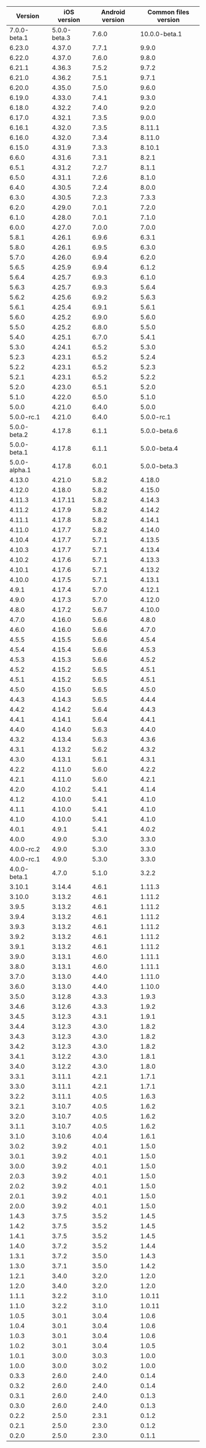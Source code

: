 | Version | iOS version | Android version | Common files version |
|---------|-------------|-----------------|----------------------|
| 7.0.0-beta.1 | 5.0.0-beta.3 | 7.6.0 | 10.0.0-beta.1 |
| 6.23.0 | 4.37.0 | 7.7.1 | 9.9.0 |
| 6.22.0 | 4.37.0 | 7.6.0 | 9.8.0 |
| 6.21.1 | 4.36.3 | 7.5.2 | 9.7.2 |
| 6.21.0 | 4.36.2 | 7.5.1 | 9.7.1 |
| 6.20.0 | 4.35.0 | 7.5.0 | 9.6.0 |
| 6.19.0 | 4.33.0 | 7.4.1 | 9.3.0 |
| 6.18.0 | 4.32.2 | 7.4.0 | 9.2.0 |
| 6.17.0 | 4.32.1 | 7.3.5 | 9.0.0 |
| 6.16.1 | 4.32.0 | 7.3.5 | 8.11.1 |
| 6.16.0 | 4.32.0 | 7.3.4 | 8.11.0 |
| 6.15.0 | 4.31.9 | 7.3.3 | 8.10.1 |
| 6.6.0 | 4.31.6 | 7.3.1 | 8.2.1 |
| 6.5.1 | 4.31.2 | 7.2.7 | 8.1.1 |
| 6.5.0 | 4.31.1 | 7.2.6 | 8.1.0 |
| 6.4.0 | 4.30.5 | 7.2.4 | 8.0.0 |
| 6.3.0 | 4.30.5 | 7.2.3 | 7.3.3 |
| 6.2.0 | 4.29.0 | 7.0.1 | 7.2.0 |
| 6.1.0 | 4.28.0 | 7.0.1 | 7.1.0 |
| 6.0.0 | 4.27.0 | 7.0.0 | 7.0.0 |
| 5.8.1 | 4.26.1 | 6.9.6 | 6.3.1 |
| 5.8.0 | 4.26.1 | 6.9.5 | 6.3.0 |
| 5.7.0 | 4.26.0 | 6.9.4 | 6.2.0 |
| 5.6.5 | 4.25.9 | 6.9.4 | 6.1.2 |
| 5.6.4 | 4.25.7 | 6.9.3 | 6.1.0 |
| 5.6.3 | 4.25.7 | 6.9.3 | 5.6.4 |
| 5.6.2 | 4.25.6 | 6.9.2 | 5.6.3 |
| 5.6.1 | 4.25.4 | 6.9.1 | 5.6.1 |
| 5.6.0 | 4.25.2 | 6.9.0 | 5.6.0 |
| 5.5.0 | 4.25.2 | 6.8.0 | 5.5.0 |
| 5.4.0 | 4.25.1 | 6.7.0 | 5.4.1 |
| 5.3.0 | 4.24.1 | 6.5.2 | 5.3.0 |
| 5.2.3 | 4.23.1 | 6.5.2 | 5.2.4 |
| 5.2.2 | 4.23.1 | 6.5.2 | 5.2.3 |
| 5.2.1 | 4.23.1 | 6.5.2 | 5.2.2 |
| 5.2.0 | 4.23.0 | 6.5.1 | 5.2.0 |
| 5.1.0 | 4.22.0 | 6.5.0 | 5.1.0 |
| 5.0.0 | 4.21.0 | 6.4.0 | 5.0.0 |
| 5.0.0-rc.1 | 4.21.0 | 6.4.0 | 5.0.0-rc.1 |
| 5.0.0-beta.2 | 4.17.8 | 6.1.1 | 5.0.0-beta.6 |
| 5.0.0-beta.1 | 4.17.8 | 6.1.1 | 5.0.0-beta.4 |
| 5.0.0-alpha.1 | 4.17.8 | 6.0.1 | 5.0.0-beta.3 |
| 4.13.0 | 4.21.0 | 5.8.2 | 4.18.0 |
| 4.12.0 | 4.18.0 | 5.8.2 | 4.15.0 |
| 4.11.3 | 4.17.11 | 5.8.2 | 4.14.3 |
| 4.11.2 | 4.17.9 | 5.8.2 | 4.14.2 |
| 4.11.1 | 4.17.8 | 5.8.2 | 4.14.1 |
| 4.11.0 | 4.17.7 | 5.8.2 | 4.14.0 |
| 4.10.4 | 4.17.7 | 5.7.1 | 4.13.5 |
| 4.10.3 | 4.17.7 | 5.7.1 | 4.13.4 |
| 4.10.2 | 4.17.6 | 5.7.1 | 4.13.3 |
| 4.10.1 | 4.17.6 | 5.7.1 | 4.13.2 |
| 4.10.0 | 4.17.5 | 5.7.1 | 4.13.1 |
| 4.9.1 | 4.17.4 | 5.7.0 | 4.12.1 |
| 4.9.0 | 4.17.3 | 5.7.0 | 4.12.0 |
| 4.8.0 | 4.17.2 | 5.6.7 | 4.10.0 |
| 4.7.0 | 4.16.0 | 5.6.6 | 4.8.0 |
| 4.6.0 | 4.16.0 | 5.6.6 | 4.7.0 |
| 4.5.5 | 4.15.5 | 5.6.6 | 4.5.4 |
| 4.5.4 | 4.15.4 | 5.6.6 | 4.5.3 |
| 4.5.3 | 4.15.3 | 5.6.6 | 4.5.2 |
| 4.5.2 | 4.15.2 | 5.6.5 | 4.5.1 |
| 4.5.1 | 4.15.2 | 5.6.5 | 4.5.1 |
| 4.5.0 | 4.15.0 | 5.6.5 | 4.5.0 |
| 4.4.3 | 4.14.3 | 5.6.5 | 4.4.4 |
| 4.4.2 | 4.14.2 | 5.6.4 | 4.4.3 |
| 4.4.1 | 4.14.1 | 5.6.4 | 4.4.1 |
| 4.4.0 | 4.14.0 | 5.6.3 | 4.4.0 |
| 4.3.2 | 4.13.4 | 5.6.3 | 4.3.6 |
| 4.3.1 | 4.13.2 | 5.6.2 | 4.3.2 |
| 4.3.0 | 4.13.1 | 5.6.1 | 4.3.1 |
| 4.2.2 | 4.11.0 | 5.6.0 | 4.2.2 |
| 4.2.1 | 4.11.0 | 5.6.0 | 4.2.1 |
| 4.2.0 | 4.10.2 | 5.4.1 | 4.1.4 |
| 4.1.2 | 4.10.0 | 5.4.1 | 4.1.0 |
| 4.1.1 | 4.10.0 | 5.4.1 | 4.1.0 |
| 4.1.0 | 4.10.0 | 5.4.1 | 4.1.0 |
| 4.0.1       | 4.9.1       | 5.4.1           | 4.0.2                |
| 4.0.0       | 4.9.0       | 5.3.0           | 3.3.0                |
| 4.0.0-rc.2  | 4.9.0       | 5.3.0           | 3.3.0                |
| 4.0.0-rc.1  | 4.9.0       | 5.3.0           | 3.3.0                |
| 4.0.0-beta.1  | 4.7.0      | 5.1.0           | 3.2.2               |
| 3.10.1  | 3.14.4      | 4.6.1           | 1.11.3
| 3.10.0  | 3.13.2      | 4.6.1           | 1.11.2               |
| 3.9.5   | 3.13.2      | 4.6.1           | 1.11.2               |
| 3.9.4   | 3.13.2      | 4.6.1           | 1.11.2               |
| 3.9.3   | 3.13.2      | 4.6.1           | 1.11.2               |
| 3.9.2   | 3.13.2      | 4.6.1           | 1.11.2               |
| 3.9.1   | 3.13.2      | 4.6.1           | 1.11.2               |
| 3.9.0   | 3.13.1      | 4.6.0           | 1.11.1               |
| 3.8.0   | 3.13.1      | 4.6.0           | 1.11.1               |
| 3.7.0   | 3.13.0      | 4.4.0           | 1.11.0               |
| 3.6.0   | 3.13.0      | 4.4.0           | 1.10.0               |
| 3.5.0   | 3.12.8      | 4.3.3           | 1.9.3                |
| 3.4.6   | 3.12.6      | 4.3.3           | 1.9.2                |
| 3.4.5   | 3.12.3      | 4.3.1           | 1.9.1                |
| 3.4.4   | 3.12.3      | 4.3.0           | 1.8.2                |
| 3.4.3   | 3.12.3      | 4.3.0           | 1.8.2                |
| 3.4.2   | 3.12.3      | 4.3.0           | 1.8.2                |
| 3.4.1   | 3.12.2      | 4.3.0           | 1.8.1                |
| 3.4.0   | 3.12.2      | 4.3.0           | 1.8.0                |
| 3.3.1   | 3.11.1      | 4.2.1           | 1.7.1                |
| 3.3.0   | 3.11.1      | 4.2.1           | 1.7.1                |
| 3.2.2   | 3.11.1      | 4.0.5           | 1.6.3                |
| 3.2.1   | 3.10.7      | 4.0.5           | 1.6.2                |
| 3.2.0   | 3.10.7      | 4.0.5           | 1.6.2                |
| 3.1.1   | 3.10.7      | 4.0.5           | 1.6.2                |
| 3.1.0   | 3.10.6      | 4.0.4           | 1.6.1                |
| 3.0.2   | 3.9.2       | 4.0.1           | 1.5.0                |
| 3.0.1   | 3.9.2       | 4.0.1           | 1.5.0                |
| 3.0.0   | 3.9.2       | 4.0.1           | 1.5.0                |
| 2.0.3   | 3.9.2       | 4.0.1           | 1.5.0                |
| 2.0.2   | 3.9.2       | 4.0.1           | 1.5.0                |
| 2.0.1   | 3.9.2       | 4.0.1           | 1.5.0                |
| 2.0.0   | 3.9.2       | 4.0.1           | 1.5.0                |
| 1.4.3   | 3.7.5       | 3.5.2           | 1.4.5                |
| 1.4.2   | 3.7.5       | 3.5.2           | 1.4.5                |
| 1.4.1   | 3.7.5       | 3.5.2           | 1.4.5                |
| 1.4.0   | 3.7.2       | 3.5.2           | 1.4.4                |
| 1.3.1   | 3.7.2       | 3.5.0           | 1.4.3                |
| 1.3.0   | 3.7.1       | 3.5.0           | 1.4.2                |
| 1.2.1   | 3.4.0       | 3.2.0           | 1.2.0                |
| 1.2.0   | 3.4.0       | 3.2.0           | 1.2.0                |
| 1.1.1   | 3.2.2       | 3.1.0           | 1.0.11               |
| 1.1.0   | 3.2.2       | 3.1.0           | 1.0.11               |
| 1.0.5   | 3.0.1       | 3.0.4           | 1.0.6                |
| 1.0.4   | 3.0.1       | 3.0.4           | 1.0.6                |
| 1.0.3   | 3.0.1       | 3.0.4           | 1.0.6                |
| 1.0.2   | 3.0.1       | 3.0.4           | 1.0.5                |
| 1.0.1   | 3.0.0       | 3.0.3           | 1.0.0                |
| 1.0.0   | 3.0.0       | 3.0.2           | 1.0.0                |
| 0.3.3   | 2.6.0       | 2.4.0           | 0.1.4                |
| 0.3.2   | 2.6.0       | 2.4.0           | 0.1.4                |
| 0.3.1   | 2.6.0       | 2.4.0           | 0.1.3                |
| 0.3.0   | 2.6.0       | 2.4.0           | 0.1.3                |
| 0.2.2   | 2.5.0       | 2.3.1           | 0.1.2                |
| 0.2.1   | 2.5.0       | 2.3.0           | 0.1.2                |
| 0.2.0   | 2.5.0       | 2.3.0           | 0.1.1                |

